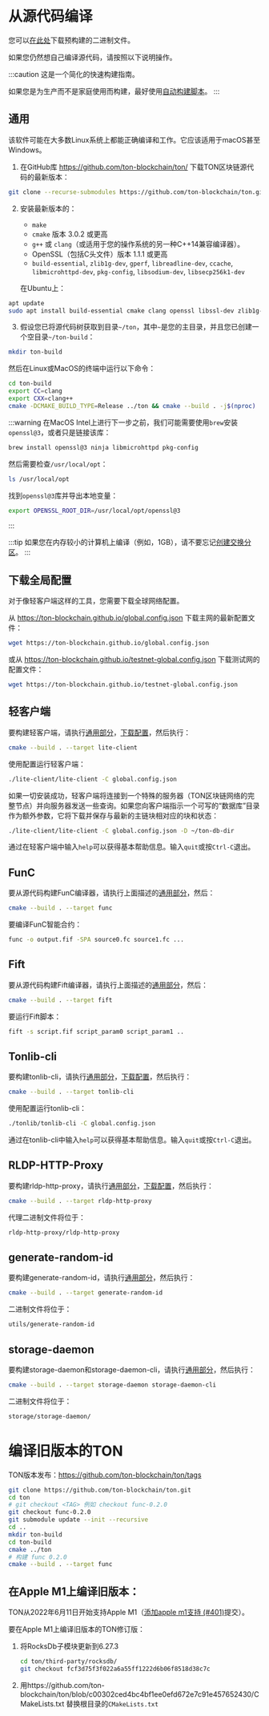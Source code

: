 # 从源代码编译

您可以[在此处](/develop/smart-contracts/environment/installation#1-download)下载预构建的二进制文件。

如果您仍然想自己编译源代码，请按照以下说明操作。

:::caution
这是一个简化的快速构建指南。

如果您是为生产而不是家庭使用而构建，最好使用[自动构建脚本](https://github.com/ton-blockchain/ton/tree/master/.github/workflows)。
:::

## 通用

该软件可能在大多数Linux系统上都能正确编译和工作。它应该适用于macOS甚至Windows。

1) 在GitHub库 https://github.com/ton-blockchain/ton/ 下载TON区块链源代码的最新版本：

```bash
git clone --recurse-submodules https://github.com/ton-blockchain/ton.git
```

2) 安装最新版本的：
   - `make`
   - `cmake` 版本 3.0.2 或更高
   - `g++` 或 `clang`（或适用于您的操作系统的另一种C++14兼容编译器）。
   - OpenSSL（包括C头文件）版本 1.1.1 或更高
   - `build-essential`, `zlib1g-dev`, `gperf`, `libreadline-dev`, `ccache`, `libmicrohttpd-dev`, `pkg-config`, `libsodium-dev`, `libsecp256k1-dev`

   在Ubuntu上：

```bash
apt update
sudo apt install build-essential cmake clang openssl libssl-dev zlib1g-dev gperf libreadline-dev ccache libmicrohttpd-dev pkg-config libsodium-dev libsecp256k1-dev
```

3) 假设您已将源代码树获取到目录`~/ton`，其中`~`是您的主目录，并且您已创建一个空目录`~/ton-build`：

```bash
mkdir ton-build
```

然后在Linux或MacOS的终端中运行以下命令：

```bash
cd ton-build
export CC=clang
export CXX=clang++
cmake -DCMAKE_BUILD_TYPE=Release ../ton && cmake --build . -j$(nproc)
```

:::warning
在MacOS Intel上进行下一步之前，我们可能需要使用`brew`安装`openssl@3`，或者只是链接该库：

```zsh
brew install openssl@3 ninja libmicrohttpd pkg-config
```

然后需要检查`/usr/local/opt`：

```zsh
ls /usr/local/opt
```

找到`openssl@3`库并导出本地变量：

```zsh
export OPENSSL_ROOT_DIR=/usr/local/opt/openssl@3
```

:::

:::tip
如果您在内存较小的计算机上编译（例如，1GB），请不要忘记[创建交换分区](/develop/howto/compile-swap)。
:::

## 下载全局配置

对于像轻客户端这样的工具，您需要下载全球网络配置。

从 https://ton-blockchain.github.io/global.config.json 下载主网的最新配置文件：

```bash
wget https://ton-blockchain.github.io/global.config.json
```

或从 https://ton-blockchain.github.io/testnet-global.config.json 下载测试网的配置文件：

```bash
wget https://ton-blockchain.github.io/testnet-global.config.json
```

## 轻客户端

要构建轻客户端，请执行[通用部分](/develop/howto/compile#common)，[下载配置](/develop/howto/compile#download-global-config)，然后执行：

```bash
cmake --build . --target lite-client
```

使用配置运行轻客户端：

```bash
./lite-client/lite-client -C global.config.json
```

如果一切安装成功，轻客户端将连接到一个特殊的服务器（TON区块链网络的完整节点）并向服务器发送一些查询。如果您向客户端指示一个可写的“数据库”目录作为额外参数，它将下载并保存与最新的主链块相对应的块和状态：

```bash
./lite-client/lite-client -C global.config.json -D ~/ton-db-dir
```

通过在轻客户端中输入`help`可以获得基本帮助信息。输入`quit`或按`Ctrl-C`退出。

## FunC

要从源代码构建FunC编译器，请执行上面描述的[通用部分](/develop/howto/compile#common)，然后：

```bash
cmake --build . --target func
```

要编译FunC智能合约：

```bash
func -o output.fif -SPA source0.fc source1.fc ...
```

## Fift

要从源代码构建Fift编译器，请执行上面描述的[通用部分](/develop/howto/compile#common)，然后：

```bash
cmake --build . --target fift
```

要运行Fift脚本：

```bash
fift -s script.fif script_param0 script_param1 ..
```

## Tonlib-cli

要构建tonlib-cli，请执行[通用部分](/develop/howto/compile#common)，[下载配置](/develop/howto/compile#download-global-config)，然后执行：

```bash
cmake --build . --target tonlib-cli
```

使用配置运行tonlib-cli：

```bash
./tonlib/tonlib-cli -C global.config.json
```

通过在tonlib-cli中输入`help`可以获得基本帮助信息。输入`quit`或按`Ctrl-C`退出。

## RLDP-HTTP-Proxy

要构建rldp-http-proxy，请执行[通用部分](/develop/howto/compile#common)，[下载配置](/develop/howto/compile#download-global-config)，然后执行：

```bash
cmake --build . --target rldp-http-proxy
```

代理二进制文件将位于：

```bash
rldp-http-proxy/rldp-http-proxy
```

## generate-random-id

要构建generate-random-id，请执行[通用部分](/develop/howto/compile#common)，然后执行：

```bash
cmake --build . --target generate-random-id
```

二进制文件将位于：

```bash
utils/generate-random-id
```

## storage-daemon

要构建storage-daemon和storage-daemon-cli，请执行[通用部分](/develop/howto/compile#common)，然后执行：

```bash
cmake --build . --target storage-daemon storage-daemon-cli
```

二进制文件将位于：

```bash
storage/storage-daemon/
```

# 编译旧版本的TON

TON版本发布：https://github.com/ton-blockchain/ton/tags

```bash
git clone https://github.com/ton-blockchain/ton.git
cd ton
# git checkout <TAG> 例如 checkout func-0.2.0
git checkout func-0.2.0
git submodule update --init --recursive 
cd ..
mkdir ton-build
cd ton-build
cmake ../ton
# 构建 func 0.2.0
cmake --build . --target func
```

## 在Apple M1上编译旧版本：

TON从2022年6月11日开始支持Apple M1（[添加apple m1支持 (#401)](https://github.com/ton-blockchain/ton/commit/c00302ced4bc4bf1ee0efd672e7c91e457652430)提交）。

要在Apple M1上编译旧版本的TON修订版：

1. 将RocksDb子模块更新到6.27.3
   ```bash
   cd ton/third-party/rocksdb/
   git checkout fcf3d75f3f022a6a55ff1222d6b06f8518d38c7c
   ```

2. 用https://github.com/ton-blockchain/ton/blob/c00302ced4bc4bf1ee0efd672e7c91e457652430/CMakeLists.txt 替换根目录的`CMakeLists.txt`
